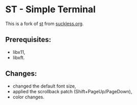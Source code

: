# ST - Simple Terminal
This is a fork of [st](https://st.suckless.org/) from [suckless.org](https://suckless.org).

## Prerequisites:
- libx11,
- libxft.

## Changes:
- changed the default font size,
- applied the scrollback patch (Shift+PageUp/PageDown),
- color changes.
